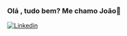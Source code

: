 ### Olá , tudo bem? Me chamo João👋

[![Linkedin](https://img.shields.io/badge/LinkedIn-0077B5?style=for-the-badge&logo=linkedin&logoColor=white)](https://www.linkedin.com/in/joao-gustavo-artur-b37520265/)
